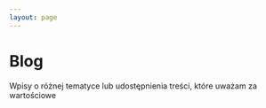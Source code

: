 ```yaml
---
layout: page
---
```


# Blog

Wpisy o różnej tematyce lub udostępnienia treści, które uważam za wartościowe
<BlogList/>

<script setup>
import BlogList from '@theme/components/blogList.vue'
</script>
